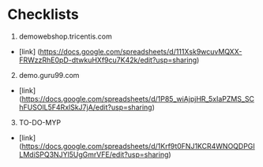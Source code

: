 # Checklists

1. demowebshop.tricentis.com
- [link] (https://docs.google.com/spreadsheets/d/111Xsk9wcuvMQXX-FRWzzRhE0pD-dtwkuHXf9cu7K42k/edit?usp=sharing)
2. demo.guru99.com
- [link] (https://docs.google.com/spreadsheets/d/1P85_wiAjpjHR_5xIaPZMS_SChFUSOlL5F4RxlSkJ7jA/edit?usp=sharing)
3. TO-DO-MYP
- [link] (https://docs.google.com/spreadsheets/d/1Krf9t0FNJ1KCR4WNOQDPGILMdiSPQ3NJYl5UgGmrVFE/edit?usp=sharing)
